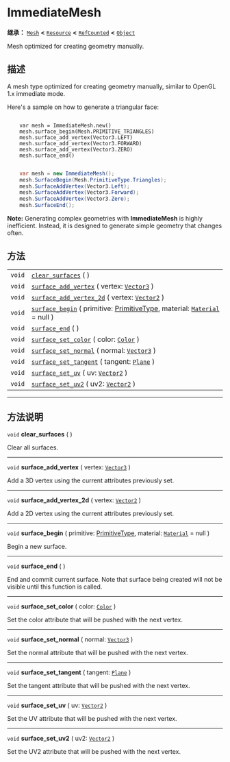 <!-- ⚠ 请勿编辑本文件 ⚠ -->
<!-- 本文档使用脚本从 WeDot 引擎源码仓库生成。 -->
<!-- 生成脚本：https://github.com/WeDot-Engine/WeDot/tree/4.3/doc/tools/make_md.py； -->
<!-- 原文件：https://github.com/WeDot-Engine/WeDot/tree/4.3/doc/classes/ImmediateMesh.xml。 -->

<div id="_class_immediatemesh"></div>

# ImmediateMesh

**继承：** [`Mesh`](class_mesh.md) **<** [`Resource`](class_resource.md) **<** [`RefCounted`](class_refcounted.md) **<** [`Object`](class_object.md)

Mesh optimized for creating geometry manually.

## 描述

A mesh type optimized for creating geometry manually, similar to OpenGL 1.x immediate mode.

Here's a sample on how to generate a triangular face:



```gdscript

    var mesh = ImmediateMesh.new()
    mesh.surface_begin(Mesh.PRIMITIVE_TRIANGLES)
    mesh.surface_add_vertex(Vector3.LEFT)
    mesh.surface_add_vertex(Vector3.FORWARD)
    mesh.surface_add_vertex(Vector3.ZERO)
    mesh.surface_end()
```

```csharp

    var mesh = new ImmediateMesh();
    mesh.SurfaceBegin(Mesh.PrimitiveType.Triangles);
    mesh.SurfaceAddVertex(Vector3.Left);
    mesh.SurfaceAddVertex(Vector3.Forward);
    mesh.SurfaceAddVertex(Vector3.Zero);
    mesh.SurfaceEnd();
```



 **Note:** Generating complex geometries with **ImmediateMesh** is highly inefficient. Instead, it is designed to generate simple geometry that changes often.





## 方法

|||
|:-:|:--|
| `void` | [`clear_surfaces`](#class_immediatemesh_method_clear_surfaces) ( )                                                                                                      |
| `void` | [`surface_add_vertex`](#class_immediatemesh_method_surface_add_vertex) ( vertex: [`Vector3`](class_vector3.md) )                                                        |
| `void` | [`surface_add_vertex_2d`](#class_immediatemesh_method_surface_add_vertex_2d) ( vertex: [`Vector2`](class_vector2.md) )                                                  |
| `void` | [`surface_begin`](#class_immediatemesh_method_surface_begin) ( primitive: [PrimitiveType](#enum_mesh_primitivetype), material: [`Material`](class_material.md) = null ) |
| `void` | [`surface_end`](#class_immediatemesh_method_surface_end) ( )                                                                                                            |
| `void` | [`surface_set_color`](#class_immediatemesh_method_surface_set_color) ( color: [`Color`](class_color.md) )                                                               |
| `void` | [`surface_set_normal`](#class_immediatemesh_method_surface_set_normal) ( normal: [`Vector3`](class_vector3.md) )                                                        |
| `void` | [`surface_set_tangent`](#class_immediatemesh_method_surface_set_tangent) ( tangent: [`Plane`](class_plane.md) )                                                         |
| `void` | [`surface_set_uv`](#class_immediatemesh_method_surface_set_uv) ( uv: [`Vector2`](class_vector2.md) )                                                                    |
| `void` | [`surface_set_uv2`](#class_immediatemesh_method_surface_set_uv2) ( uv2: [`Vector2`](class_vector2.md) )                                                                 |

<!-- rst-class:: classref-section-separator -->

---

## 方法说明

<div id="_class_immediatemesh_method_clear_surfaces"></div>

`void` **clear_surfaces** ( )<div id="class_immediatemesh_method_clear_surfaces"></div>

Clear all surfaces.

<!-- rst-class:: classref-item-separator -->

---

<div id="_class_immediatemesh_method_surface_add_vertex"></div>

`void` **surface_add_vertex** ( vertex: [`Vector3`](class_vector3.md) )<div id="class_immediatemesh_method_surface_add_vertex"></div>

Add a 3D vertex using the current attributes previously set.

<!-- rst-class:: classref-item-separator -->

---

<div id="_class_immediatemesh_method_surface_add_vertex_2d"></div>

`void` **surface_add_vertex_2d** ( vertex: [`Vector2`](class_vector2.md) )<div id="class_immediatemesh_method_surface_add_vertex_2d"></div>

Add a 2D vertex using the current attributes previously set.

<!-- rst-class:: classref-item-separator -->

---

<div id="_class_immediatemesh_method_surface_begin"></div>

`void` **surface_begin** ( primitive: [PrimitiveType](#enum_mesh_primitivetype), material: [`Material`](class_material.md) = null )<div id="class_immediatemesh_method_surface_begin"></div>

Begin a new surface.

<!-- rst-class:: classref-item-separator -->

---

<div id="_class_immediatemesh_method_surface_end"></div>

`void` **surface_end** ( )<div id="class_immediatemesh_method_surface_end"></div>

End and commit current surface. Note that surface being created will not be visible until this function is called.

<!-- rst-class:: classref-item-separator -->

---

<div id="_class_immediatemesh_method_surface_set_color"></div>

`void` **surface_set_color** ( color: [`Color`](class_color.md) )<div id="class_immediatemesh_method_surface_set_color"></div>

Set the color attribute that will be pushed with the next vertex.

<!-- rst-class:: classref-item-separator -->

---

<div id="_class_immediatemesh_method_surface_set_normal"></div>

`void` **surface_set_normal** ( normal: [`Vector3`](class_vector3.md) )<div id="class_immediatemesh_method_surface_set_normal"></div>

Set the normal attribute that will be pushed with the next vertex.

<!-- rst-class:: classref-item-separator -->

---

<div id="_class_immediatemesh_method_surface_set_tangent"></div>

`void` **surface_set_tangent** ( tangent: [`Plane`](class_plane.md) )<div id="class_immediatemesh_method_surface_set_tangent"></div>

Set the tangent attribute that will be pushed with the next vertex.

<!-- rst-class:: classref-item-separator -->

---

<div id="_class_immediatemesh_method_surface_set_uv"></div>

`void` **surface_set_uv** ( uv: [`Vector2`](class_vector2.md) )<div id="class_immediatemesh_method_surface_set_uv"></div>

Set the UV attribute that will be pushed with the next vertex.

<!-- rst-class:: classref-item-separator -->

---

<div id="_class_immediatemesh_method_surface_set_uv2"></div>

`void` **surface_set_uv2** ( uv2: [`Vector2`](class_vector2.md) )<div id="class_immediatemesh_method_surface_set_uv2"></div>

Set the UV2 attribute that will be pushed with the next vertex.

[^virtual]: 本方法通常需要用户覆盖才能生效。
[^const]: 本方法无副作用，不会修改该实例的任何成员变量。
[^vararg]: 本方法除了能接受在此处描述的参数外，还能够继续接受任意数量的参数。
[^constructor]: 本方法用于构造某个类型。
[^static]: 调用本方法无需实例，可直接使用类名进行调用。
[^operator]: 本方法描述的是使用本类型作为左操作数的有效运算符。
[^bitfield]: 这个值是由下列位标志构成位掩码的整数。
[^void]: 无返回值。
